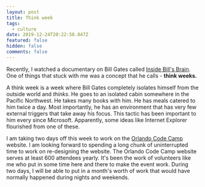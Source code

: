 ```yaml
---
layout: post
title: Think week
tags:
  - culture
date: 2019-12-24T20:22:50.847Z
featured: false
hidden: false
comments: false
---
```

Recently, I watched a documentary on Bill Gates called [Inside Bill's Brain](https://www.netflix.com/title/80184771). One of things that stuck with me was a concept that he calls - **think weeks.**

A think week is a week where Bill Gates completely isolates himself from the outside world and *thinks*. He goes to an isolated cabin somewhere in the Pacific Northwest. He takes many books with him. He has meals catered to him twice a day. Most importantly, he has an environment that has very few external triggers that take away his focus. This tactic has been important to him every since Microsoft. Apparently, some ideas like Internet Explorer flourished from one of these.

I am taking two days off this week to work on the [Orlando Code Camp](https://orlandocodecamp.com) website. I am looking forward to spending a long chunk of uninterrupted time to work on re-designing the website. The Orlando Code Camp website serves at least 600 attendees yearly. It's been the work of volunteers like me who put in some time here and there to make the event work. During two days, I will be able to put in a month's worth of work that would have normally happened during nights and weekends.
